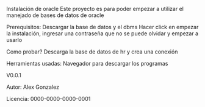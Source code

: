 Instalación de oracle
Este proyecto es para poder empezar a utilizar el manejado de bases de datos de oracle

Prerequisitos:
Descargar la base de datos y el dbms
Hacer click en empezar la instalación, ingresar una contraseña que no se puede olvidar y empezar a usarlo

Como probar?
Descarga la base de datos de hr y crea una conexión

Herramientas usadas: 
Navegador para descargar los programas

V0.0.1

Autor: Alex Gonzalez

Licencia:
0000-0000-0000-0001

